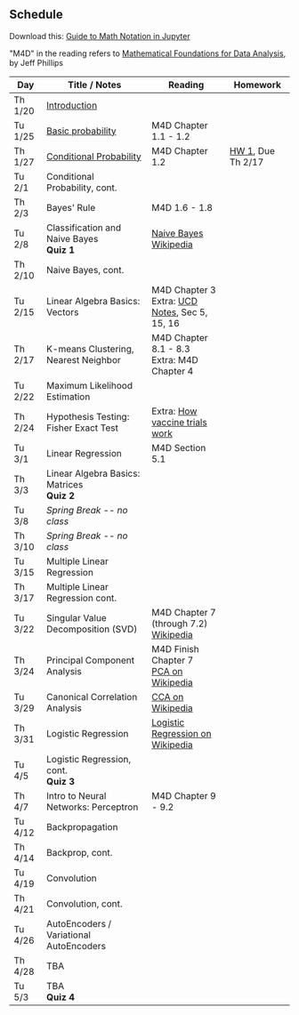 ## Schedule

Download this: [Guide to Math Notation in Jupyter](examples/MathNotationGuide.ipynb)

"M4D" in the reading refers to [Mathematical Foundations for Data Analysis](http://www.cs.utah.edu/~jeffp/M4D/M4D.html), by Jeff Phillips

| Day     | Title / Notes                                                      | Reading         | Homework                                   |
|---------|--------------------------------------------------------------------|-----------------|--------------------------------------------|
| Th 1/20 | [Introduction](lectures/L01-Introduction.pdf)                      |                 |                                            |
| Tu 1/25 | [Basic probability](lectures/L02-ProbabilityBasics.pdf)            | M4D Chapter 1.1 - 1.2 |                                      |
| Th 1/27 | [Conditional Probability](lectures/L03-ConditionalProbability-slides.pdf) | M4D Chapter 1.2 | [HW 1](homeworks/hw1.pdf), Due Th 2/17                 |
| Tu 2/1  | Conditional Probability, cont.                                     |                 |                                            |
| Th 2/3  | Bayes' Rule                                                        | M4D 1.6 - 1.8   |                                            |
| Tu 2/8  | Classification and Naive Bayes<br>**Quiz 1**                       | [Naive Bayes Wikipedia](https://en.wikipedia.org/wiki/Naive_Bayes_classifier) | |
| Th 2/10 | Naive Bayes, cont.                                                 |                 |                                            |
| Tu 2/15 | Linear Algebra Basics: Vectors | M4D Chapter 3<br>Extra: [UCD Notes](https://www.math.ucdavis.edu/~linear/linear.pdf), Sec 5, 15, 16 |   |
| Th 2/17 | K-means Clustering, Nearest Neighbor | M4D Chapter 8.1 - 8.3<br>Extra: M4D Chapter 4 |  |
| Tu 2/22 | Maximum Likelihood Estimation |  |  |
| Th 2/24 | Hypothesis Testing: Fisher Exact Test | Extra: [How vaccine trials work](https://medium.com/swlh/the-fascinating-math-powering-the-covid-19-vaccine-trials-930a5e97c9c9) | |
| Tu 3/1  | Linear Regression | M4D Section 5.1  |    |
| Th 3/3  | Linear Algebra Basics: Matrices<br>**Quiz 2** |         |   | 
| Tu 3/8  | *Spring Break -- no class* | | |
| Th 3/10 | *Spring Break -- no class* | | |
| Tu 3/15 | Multiple Linear Regression |         |  |
| Th 3/17 | Multiple Linear Regression cont. |         |   |
| Tu 3/22 | Singular Value Decomposition (SVD) | M4D Chapter 7 (through 7.2)<br>[Wikipedia](https://en.wikipedia.org/wiki/Singular_value_decomposition) | |
| Th 3/24 | Principal Component Analysis | M4D Finish Chapter 7<br>[PCA on Wikipedia](https://en.wikipedia.org/wiki/Principal_component_analysis) |  |
| Tu 3/29 | Canonical Correlation Analysis | [CCA on Wikipedia](https://en.wikipedia.org/wiki/Canonical_correlation) |  |
| Th 3/31 | Logistic Regression | [Logistic Regression on Wikipedia](https://en.wikipedia.org/wiki/Logistic_regression) |  |
| Tu 4/5  | Logistic Regression, cont.<br>**Quiz 3** |         |  |
| Th 4/7  | Intro to Neural Networks: Perceptron | M4D Chapter 9 - 9.2  |        |
| Tu 4/12 | Backpropagation  |         |   |
| Th 4/14 | Backprop, cont. |         |  |
| Tu 4/19 | Convolution |         |  |
| Th 4/21 | Convolution, cont. |         |   |
| Tu 4/26 | AutoEncoders / Variational AutoEncoders |         |   |
| Th 4/28 | TBA |         |   |
| Tu 5/3  | TBA<br>**Quiz 4** |         |   |
